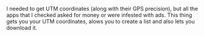 I needed to get UTM coordinates (along with their GPS precision), but all the apps that I checked asked for money or were infested with ads.
This thing gets you your UTM coordinates, alows you to create a list and also lets you download it.
